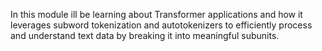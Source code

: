 In this module ill be learning about Transformer applications and how it leverages subword tokenization and autotokenizers to efficiently process and understand text data by breaking it into meaningful subunits.